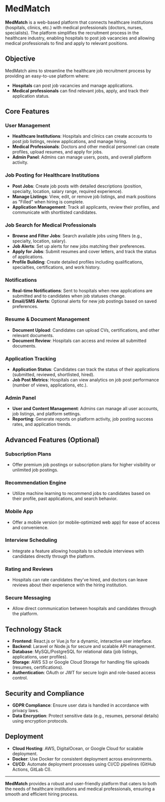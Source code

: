# MedMatch

**MedMatch** is a web-based platform that connects healthcare institutions (hospitals, clinics, etc.) with medical professionals (doctors, nurses, specialists). The platform simplifies the recruitment process in the healthcare industry, enabling hospitals to post job vacancies and allowing medical professionals to find and apply to relevant positions.

## Objective
MedMatch aims to streamline the healthcare job recruitment process by providing an easy-to-use platform where:
- **Hospitals** can post job vacancies and manage applications.
- **Medical professionals** can find relevant jobs, apply, and track their application status.

## Core Features

### User Management
- **Healthcare Institutions**: Hospitals and clinics can create accounts to post job listings, review applications, and manage hiring.
- **Medical Professionals**: Doctors and other medical personnel can create profiles, upload resumes, and apply for jobs.
- **Admin Panel**: Admins can manage users, posts, and overall platform activity.

### Job Posting for Healthcare Institutions
- **Post Jobs**: Create job posts with detailed descriptions (position, specialty, location, salary range, required experience).
- **Manage Listings**: View, edit, or remove job listings, and mark positions as "Filled" when hiring is complete.
- **Application Management**: Track all applicants, review their profiles, and communicate with shortlisted candidates.

### Job Search for Medical Professionals
- **Browse and Filter Jobs**: Search available jobs using filters (e.g., specialty, location, salary).
- **Job Alerts**: Set up alerts for new jobs matching their preferences.
- **Apply for Jobs**: Submit resumes and cover letters, and track the status of applications.
- **Profile Building**: Create detailed profiles including qualifications, specialties, certifications, and work history.

### Notifications
- **Real-time Notifications**: Sent to hospitals when new applications are submitted and to candidates when job statuses change.
- **Email/SMS Alerts**: Optional alerts for new job postings based on saved preferences.

### Resume & Document Management
- **Document Upload**: Candidates can upload CVs, certifications, and other relevant documents.
- **Document Review**: Hospitals can access and review all submitted documents.

### Application Tracking
- **Application Status**: Candidates can track the status of their applications (submitted, reviewed, shortlisted, hired).
- **Job Post Metrics**: Hospitals can view analytics on job post performance (number of views, applications, etc.).

### Admin Panel
- **User and Content Management**: Admins can manage all user accounts, job listings, and platform settings.
- **Reporting**: Generate reports on platform activity, job posting success rates, and application trends.

## Advanced Features (Optional)

### Subscription Plans
- Offer premium job postings or subscription plans for higher visibility or unlimited job postings.

### Recommendation Engine
- Utilize machine learning to recommend jobs to candidates based on their profile, past applications, and search behavior.

### Mobile App
- Offer a mobile version (or mobile-optimized web app) for ease of access and convenience.

### Interview Scheduling
- Integrate a feature allowing hospitals to schedule interviews with candidates directly through the platform.

### Rating and Reviews
- Hospitals can rate candidates they’ve hired, and doctors can leave reviews about their experience with the hiring institution.

### Secure Messaging
- Allow direct communication between hospitals and candidates through the platform.

## Technology Stack

- **Frontend**: React.js or Vue.js for a dynamic, interactive user interface.
- **Backend**: Laravel or Node.js for secure and scalable API management.
- **Database**: MySQL/PostgreSQL for relational data (job listings, applications, user profiles).
- **Storage**: AWS S3 or Google Cloud Storage for handling file uploads (resumes, certifications).
- **Authentication**: OAuth or JWT for secure login and role-based access control.

## Security and Compliance

- **GDPR Compliance**: Ensure user data is handled in accordance with privacy laws.
- **Data Encryption**: Protect sensitive data (e.g., resumes, personal details) using encryption protocols.

## Deployment

- **Cloud Hosting**: AWS, DigitalOcean, or Google Cloud for scalable deployment.
- **Docker**: Use Docker for consistent deployment across environments.
- **CI/CD**: Automate deployment processes using CI/CD pipelines (GitHub Actions, GitLab CI).

---

**MedMatch** provides a robust and user-friendly platform that caters to both the needs of healthcare institutions and medical professionals, ensuring a smooth and efficient hiring process.
